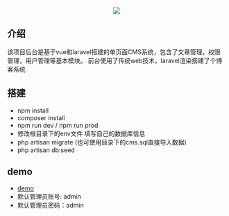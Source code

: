 <p align="center"><img src="https://laravel.com/assets/img/components/logo-laravel.svg"></p>

## 介绍
  
  该项目后台是基于vue和laravel搭建的单页面CMS系统，包含了文章管理，权限管理，用户管理等基本模块。
  前台使用了传统web技术，laravel渲染搭建了个博客系统
 
## 搭建
 
- npm install
- composer install
- npm run dev / npm run prod
- 修改根目录下的env文件 填写自己的数据库信息
- php artisan migrate (也可使用目录下的cms.sql直接导入数据)
- php artisan db:seed


## demo

- <a href="http://112.74.160.25:8080/login">demo</a>
- 默认管理员账号: admin   
- 默认管理员密码：admin